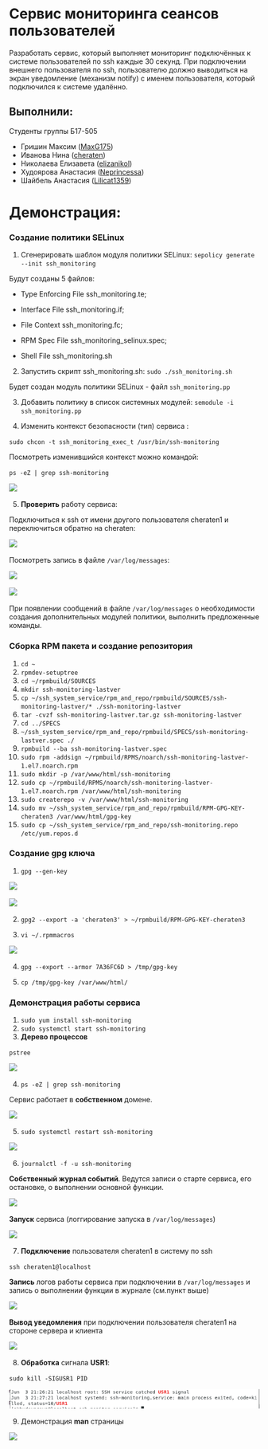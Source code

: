 # Сервис мониторинга сеансов пользователей

Разработать сервис, который выполняет мониторинг подключённых к системе пользователей по ssh каждые 30 секунд. При подключении внешнего пользователя по ssh, пользователю должно выводиться на экран уведомление (механизм notify) с именем пользователя, который подключился к системе удалённо.

## Выполнили:

Студенты группы Б17-505

- Гришин Максим ([MaxG175](https://github.com/MaxG175))
- Иванова Нина ([cheraten](https://github.com/cheraten))
- Николаева Елизавета ([elizanikol](https://github.com/elizanikol))
- Худоярова Анастасия ([Neprincessa](https://github.com/Neprincessa))
- Шайбель Анастасия ([Lilicat1359](https://github.com/Lilicat1359))

# Демонстрация:

### Создание политики SELinux

1. Сгенерировать шаблон модуля политики SELinux: `sepolicy generate --init ssh_monitoring`

Будут созданы 5 файлов:

- Type Enforcing File ssh_monitoring.te;

- Interface File ssh_monitoring.if;

- File Context ssh_monitoring.fc;

- RPM Spec File ssh_monitoring_selinux.spec;

- Shell File ssh_monitoring.sh

2. Запустить скрипт ssh_monitoring.sh:
   `sudo ./ssh_monitoring.sh`

Будет создан модуль политики SELinux - файл `ssh_monitoring.pp`

3. Добавить политику в список системных модулей:
   `semodule -i ssh_monitoring.pp`

4. Изменить контекст безопасности (тип) сервиса :

`sudo chcon -t ssh_monitoring_exec_t /usr/bin/ssh-monitoring`

Посмотреть изменившийся контекст можно командой:

`ps -eZ | grep ssh-monitoring`

![](https://sun1-99.userapi.com/NgBV9yEECpgx71EZmFH34TF6ofKNJtkP3oh4Kg/rvyt1f8yy98.jpg)

5.  **Проверить** работу сервиса:

Подключиться к ssh от имени другого пользователя cheraten1 и переключиться обратно на cheraten:

![](https://sun1-96.userapi.com/WOca_Rpg1t-ki21X8V9VU6ZhHGnl-fuP_RJ79Q/0Q-iAvySYTg.jpg)

Посмотреть запись в файле `/var/log/messages`:

![](https://sun9-50.userapi.com/Sm65W38UyAn_xZ-uwF59BwsVe3PV61f0CfVW7A/C0n9RYijLgo.jpg)

![](https://sun9-72.userapi.com/PcwRn9YLQbS7cPUVJmi68v5OvZmZ1tXLv-HI9w/wOvk0Sy6_ds.jpg)

При появлении сообщений в файле `/var/log/messages` о необходимости создания дополнительных модулей политики, выполнить предложенные команды.

### Сборка RPM пакета и создание репозитория

1. `cd ~`
2. `rpmdev-setuptree`
3. `cd ~/rpmbuild/SOURCES`
4. `mkdir ssh-monitoring-lastver`
5. `cp ~/ssh_system_service/rpm_and_repo/rpmbuild/SOURCES/ssh-monitoring-lastver/* ./ssh-monitoring-lastver`
6. `tar -cvzf ssh-monitoring-lastver.tar.gz ssh-monitoring-lastver`
7. `cd ../SPECS`
8. `~/ssh_system_service/rpm_and_repo/rpmbuild/SPECS/ssh-monitoring-lastver.spec ./`
9. `rpmbuild --ba ssh-monitoring-lastver.spec`
10. `sudo rpm -addsign ~/rpmbuild/RPMS/noarch/ssh-monitoring-lastver-1.el7.noarch.rpm`
11. `sudo mkdir -p /var/www/html/ssh-monitoring`
12. `sudo cp ~/rpmbuild/RPMS/noarch/ssh-monitoring-lastver-1.el7.noarch.rpm /var/www/html/ssh-monitoring`
13. `sudo createrepo -v /var/www/html/ssh-monitoring`
14. `sudo mv ~/ssh_system_service/rpm_and_repo/rpmbuild/RPM-GPG-KEY-cheraten3 /var/www/html/gpg-key`
15. `sudo cp ~/ssh_system_service/rpm_and_repo/ssh-monitoring.repo /etc/yum.repos.d`

### Cоздание gpg ключа

1. `gpg --gen-key`

![](https://sun1-19.userapi.com/IxTaETmLnpp2TQxjRJOlsl67ZkR0PZUPqOdbBg/rOUXM9RI-B4.jpg)

![](https://sun1-95.userapi.com/3MqxGl6d9x5YnPifAsn4tw5lH87GE8sqkJuyaQ/KSr2UET2KQY.jpg)

2. `gpg2 --export -a 'cheraten3' > ~/rpmbuild/RPM-GPG-KEY-cheraten3`

3. `vi ~/.rpmmacros`

![](https://sun1-96.userapi.com/BLZSoy_qCRdC4dTc5YYKfXyKasUgvLoJGrMEFg/Ol8k2qC9QzE.jpg)

4. `gpg --export --armor 7A36FC6D > /tmp/gpg-key`

5. `cp /tmp/gpg-key /var/www/html/`

### Демонстрация работы сервиса

1. `sudo yum install ssh-monitoring`
2. `sudo systemctl start ssh-monitoring`
3. **Дерево процессов**

`pstree`

![](https://sun1-16.userapi.com/QEoe0EL-knQ-LpoCtzalTxraQijffHmBEDYIQw/rtzqziJWvy0.jpg)

4. `ps -eZ | grep ssh-monitoring`

Сервис работает в **собственном** домене.

![](https://sun1-28.userapi.com/kv1bBElga7PLKgjIJa8FIgkrHUXhLPDPQ6PTXQ/wRuepAeyVWI.jpg)

5. `sudo systemctl restart ssh-monitoring`

![](https://sun1-98.userapi.com/PZZQqX0sbnU3hdnsO8IMOxb9_-DUoPP3302vdQ/DKbg5dNY7TM.jpg)

6. `journalctl -f -u ssh-monitoring`

**Собственный журнал событий**. Ведутся записи о старте сервиса, его остановке, о выполнении основной функции.

![](https://sun1-99.userapi.com/wc9RqWDPYPUy824X7XT8owghjVjvOCKPjol9og/nTxRQeFd7hw.jpg)

**Запуск** сервиса (логгирование запуска в `/var/log/messages`)

![](https://sun1-24.userapi.com/X7F-hvXeN33BgXDyYC61_BMKl45h8C5Iqy08Hw/OCs3ngFuULE.jpg)

7. **Подключение** пользователя cheraten1 в систему по ssh

`ssh cheraten1@localhost`

**Запись** логов работы сервиса при подключении в `/var/log/messages` и запись о выполнении функции в журнале (см.пункт выше)

![](https://sun1-92.userapi.com/vLJA2zrswKBWXDVe6BE9M1W276qXAiMqhxdBNw/7BjiJqn5QJc.jpg)

**Вывод уведомления** при подключении пользователя cheraten1 на стороне сервера и клиента

![](https://sun9-49.userapi.com/7R0omkz2vJ2iHWI5cFHTfBlkQIPmjp5HFwHqhA/vjLaV01ajPo.jpg)

8. **Обработка** сигнала **USR1**:

`sudo kill -SIGUSR1 PID`

![](img/4.png)

9. Демонстрация **man** страницы

![](https://sun1-93.userapi.com/cMysp4JZOrN3BGJ2S6sqAdO_reDBPmuZENqJWw/At1EGKtEPCg.jpg)
